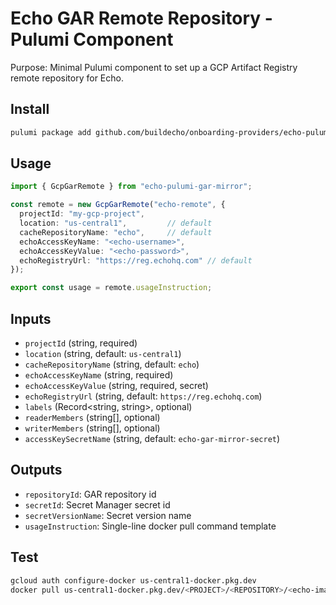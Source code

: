 # Echo GAR Remote Repository - Pulumi Component

Purpose: Minimal Pulumi component to set up a GCP Artifact Registry remote repository for Echo.

## Install
```bash
pulumi package add github.com/buildecho/onboarding-providers/echo-pulumi-gar-mirror@main
```

## Usage
```ts
import { GcpGarRemote } from "echo-pulumi-gar-mirror";

const remote = new GcpGarRemote("echo-remote", {
  projectId: "my-gcp-project",
  location: "us-central1",         // default
  cacheRepositoryName: "echo",     // default
  echoAccessKeyName: "<echo-username>",
  echoAccessKeyValue: "<echo-password>",
  echoRegistryUrl: "https://reg.echohq.com" // default
});

export const usage = remote.usageInstruction;
```

## Inputs
- `projectId` (string, required)
- `location` (string, default: `us-central1`)
- `cacheRepositoryName` (string, default: `echo`)
- `echoAccessKeyName` (string, required)
- `echoAccessKeyValue` (string, required, secret)
- `echoRegistryUrl` (string, default: `https://reg.echohq.com`)
- `labels` (Record<string, string>, optional)
- `readerMembers` (string[], optional)
- `writerMembers` (string[], optional)
- `accessKeySecretName` (string, default: `echo-gar-mirror-secret`)

## Outputs
- `repositoryId`: GAR repository id
- `secretId`: Secret Manager secret id
- `secretVersionName`: Secret version name
- `usageInstruction`: Single-line docker pull command template

## Test
```bash
gcloud auth configure-docker us-central1-docker.pkg.dev
docker pull us-central1-docker.pkg.dev/<PROJECT>/<REPOSITORY>/<echo-image>:<tag>
```
